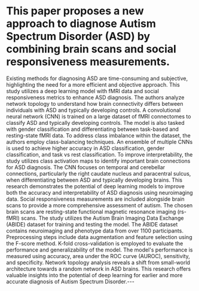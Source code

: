 # This paper proposes a new approach to diagnose Autism Spectrum Disorder (ASD) by combining brain scans and social responsiveness measurements.
  Existing methods for diagnosing ASD are time-consuming and subjective, highlighting the need for a more efficient and objective approach.
  This study utilizes a deep learning model with fMRI data and social responsiveness metrics to enhance ASD diagnosis.
  The authors analyze network topology to understand how brain connectivity differs between individuals with ASD and typically developing controls.
  A convolutional neural network (CNN) is trained on a large dataset of fMRI connectomes to classify ASD and typically developing controls.
  The model is also tasked with gender classification and differentiating between task-based and resting-state fMRI data.
  To address class imbalance within the dataset, the authors employ class-balancing techniques.
  An ensemble of multiple CNNs is used to achieve higher accuracy in ASD classification, gender classification, and task vs rest classification.
  To improve interpretability, the study utilizes class activation maps to identify important brain connections for ASD diagnosis.
  The CNN focuses on temporal and cerebellar connections, particularly the right caudate nucleus and paracentral sulcus, when differentiating between ASD and typically developing brains.
  This research demonstrates the potential of deep learning models to improve both the accuracy and interpretability of ASD diagnosis using neuroimaging data.
  Social responsiveness measurements are included alongside brain scans to provide a more comprehensive assessment of autism.
  The chosen brain scans are resting-state functional magnetic resonance imaging (rs-fMRI) scans.
  The study utilizes the Autism Brain Imaging Data Exchange (ABIDE) dataset for training and testing the model.
  The ABIDE dataset contains neuroimaging and phenotype data from over 1100 participants.
  Preprocessing steps include data augmentation and feature selection using the F-score method.
  K-fold cross-validation is employed to evaluate the performance and generalizability of the model.
  The model's performance is measured using accuracy, area under the ROC curve (AUROC), sensitivity, and specificity.
   Network topology analysis reveals a shift from small-world architecture towards a random network in ASD brains.
  This research offers valuable insights into the potential of deep learning for earlier and more accurate diagnosis of Autism Spectrum Disorder.---
